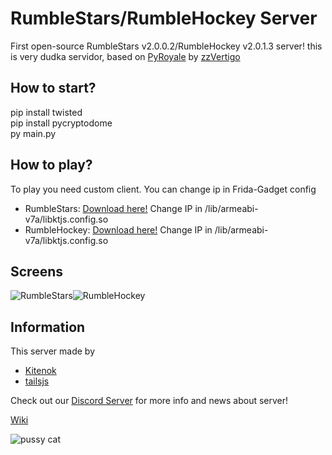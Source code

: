 # RumbleStars/RumbleHockey Server
First open-source RumbleStars v2.0.0.2/RumbleHockey v2.0.1.3 server! this is very dudka servidor, based on [PyRoyale](https://github.com/zzvertigo/pyroyale) by [zzVertigo](https://github.com/zzvertigo)

## How to start?
pip install twisted<br>
pip install pycryptodome<br>
py main.py

## How to play?
To play you need custom client. You can change ip in Frida-Gadget config
* RumbleStars: [Download here!](https://mega.nz/file/f7BEXLIL#j1xbyFS93hM_fF5FDKbGiGvfO4AKS_PIo5bX-gQ0h2k) Change IP in /lib/armeabi-v7a/libktjs.config.so
* RumbleHockey: [Download here!](https://mega.nz/file/azRiWJ5A#f0jviDeRXDKYRF7IUWmXp-tJirJMbsg6GeJL0xB0RIw) Change IP in /lib/armeabi-v7a/libktjs.config.so

## Screens
![RumbleStars](https://github.com/KTJS-TEAM/FrogmindRumble-Server/raw/main/rumblestars.png)![RumbleHockey](https://github.com/KTJS-TEAM/FrogmindRumble-Server/raw/main/rumblehockey.png)

## Information
This server made by
* [Kitenok](https://github.com/kitenok228)
* [tailsjs](https://github.com/tailsjs)

Check out our [Discord Server](https://discord.gg/uV46YKbU5R) for more info and news about server!

[Wiki](https://github.com/KTJS-TEAM/FrogmindRumble-Server/wiki)

![pussy cat](https://github.com/KTJS-TEAM/FrogmindRumble-Server/raw/main/cat.png)
